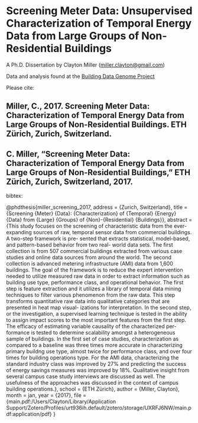 # Screening Meter Data: Unsupervised Characterization of Temporal Energy Data from Large Groups of Non-Residential Buildings

A Ph.D. Dissertation by Clayton Miller (miller.clayton@gmail.com)

Data and analysis found at the [Building Data Genome Project](https://github.com/architecture-building-systems/the-building-data-genome)

Please cite:

## Miller, C., 2017. Screening Meter Data: Characterization of Temporal Energy Data from Large Groups of Non-Residential Buildings. ETH Zürich, Zurich, Switzerland.

## C. Miller, “Screening Meter Data: Characterization of Temporal Energy Data from Large Groups of Non-Residential Buildings,” ETH Zürich, Zurich, Switzerland, 2017.

bibtex:

@phdthesis{miller_screening_2017,
	address = {Zurich, Switzerland},
	title = {Screening {Meter} {Data}: {Characterization} of {Temporal} {Energy} {Data} from {Large} {Groups} of {Non}-{Residential} {Buildings}},
	abstract = {This study focuses on the screening of characteristic data from the ever-expanding sources of raw, temporal sensor data from commercial buildings. A two-step framework is pre- sented that extracts statistical, model-based, and pattern-based behavior from two real- world data sets. The first collection is from 507 commercial buildings extracted from various case studies and online data sources from around the world. The second collection is advanced metering infrastructure (AMI) data from 1,600 buildings. The goal of the framework is to reduce the expert intervention needed to utilize measured raw data in order to extract information such as building use type, performance class, and operational behavior. The first step is feature extraction and it utilizes a library of temporal data mining techniques to filter various phenomenon from the raw data. This step transforms quantitative raw data into qualitative categories that are presented in heat map visual- izations for interpretation. In the second step, or the investigation, a supervised learning technique is tested in the ability to assign impact scores to the most important features from the first step. The efficacy of estimating variable causality of the characterized per- formance is tested to determine scalability amongst a heterogeneous sample of buildings. In the first set of case studies, characterization as compared to a baseline was three times more accurate in characterizing primary buildng use type, almost twice for performance class, and over four times for building operations type. For the AMI data, characterizing the standard industry class was improved by 27\% and predicting the success of energy savings measures was improved by 18\%. Qualitative insight from several campus case study interviews are discussed as well. The usefulness of the approaches was discussed in the context of campus building operations.},
	school = {ETH Zürich},
	author = {Miller, Clayton},
	month = jan,
	year = {2017},
	file = {main.pdf:/Users/Clayton/Library/Application Support/Zotero/Profiles/urt936ih.default/zotero/storage/UXRFJ6NW/main.pdf:application/pdf}
}
